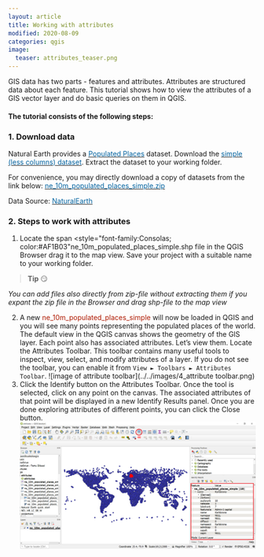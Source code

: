```yaml
---
layout: article
title: Working with attributes
modified: 2020-08-09
categories: qgis
image:
  teaser: attributes_teaser.png
---
```


GIS data has two parts - features and attributes. Attributes are structured data about each feature. This tutorial shows how to view the attributes of a GIS vector layer and do basic queries on them in QGIS.

#### The tutorial consists of the following steps:

### 1. Download data
Natural Earth provides a [<span style="color:#0564A0">Populated Places</span>](http://www.naturalearthdata.com/downloads/10m-cultural-vectors/10m-populated-places/) dataset. Download the [<span style="color:#0564A0">simple (less columns) dataset</span>](http://www.naturalearthdata.com/http//www.naturalearthdata.com/download/10m/cultural/ne_10m_populated_places_simple.zip). Extract the dataset to your working folder.

For convenience, you may directly download a copy of datasets from the link below:
[<span style="color:#0564A0">ne_10m_populated_places_simple.zip</span>](../../datasets/ne_10m_populated_places_simple.zip)

Data Source: [<span style="color:#0564A0">NaturalEarth</span>](https://www.naturalearthdata.com/)

### 2. Steps to work with attributes
1. Locate the span <style="font-family:Consolas; color:#AF1B03"ne_10m_populated_places_simple.shp</span> file in the QGIS Browser drag it to the map view. Save your project with a suitable name to your working folder.
>**Tip** :smirk:
>
*You can add files also directly from zip-file without extracting them if you expant the zip file in the Browser and drag shp-file to the map view*

2. A new <span style="color:#AF1B03">ne_10m_populated_places_simple</span> will now be loaded in QGIS and you will see many points representing the populated places of the world. The default view in the QGIS canvas shows the geometry of the GIS layer. Each point also has associated attributes. Let’s view them. Locate the Attributes Toolbar. This toolbar contains many useful tools to inspect, view, select, and modify attributes of a layer. If you do not see the toolbar, you can enable it from `View ► Toolbars ► Attributes Toolbar`.
![image of attribute toolbar](../../images/4_attribute toolbar.png)
3. Click the Identify button on the Attributes Toolbar. Once the tool is selected, click on any point on the canvas. The associated attributes of that point will be displayed in a new Identify Results panel. Once you are done exploring attributes of different points, you can click the Close button.
![image of identify](../../images/4_identify.png)
